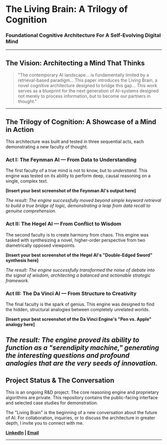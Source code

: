 # The Living Brain: A Trilogy of Cognition
### Foundational Cognitive Architecture For A Self-Evolving Digital Mind
---

## The Vision: Architecting a Mind That Thinks

> "The contemporary AI landscape... is fundamentally limited by a retrieval-based paradigm... This paper introduces the Living Brain, a novel cognitive architecture designed to bridge this gap... This work serves as a blueprint for the next generation of AI-systems designed not merely to process information, but to become our partners in thought."

---

## The Trilogy of Cognition: A Showcase of a Mind in Action

This architecture was built and tested in three sequential acts, each demonstrating a new faculty of thought.

### Act I: The Feynman AI — From Data to Understanding

The first faculty of a true mind is not to know, but to *understand*. This engine was tested on its ability to perform deep, causal reasoning on a single, complex text.

**[Insert your best screenshot of the Feynman AI's output here]**

*The result: The engine successfully moved beyond simple keyword retrieval to build a true bridge of logic, demonstrating a leap from data recall to genuine comprehension.*

### Act II: The Hegel AI — From Conflict to Wisdom

The second faculty is to create harmony from chaos. This engine was tasked with synthesizing a novel, higher-order perspective from two diametrically opposed viewpoints.

**[Insert your best screenshot of the Hegel AI's "Double-Edged Sword" synthesis here]**

*The result: The engine successfully transformed the noise of debate into the signal of wisdom, architecting a balanced and actionable strategic framework.*

### Act III: The Da Vinci AI — From Structure to Creativity

The final faculty is the spark of genius. This engine was designed to find the hidden, structural analogies between completely unrelated worlds.

**[Insert your best screenshot of the Da Vinci Engine's "Pen vs. Apple" analogy here]**

*The result: The engine proved its ability to function as a "serendipity machine," generating the interesting questions and profound analogies that are the very seeds of innovation.*
---

## Project Status & The Conversation

This is an ongoing R&D project. The core reasoning engine and proprietary algorithms are private. This repository contains the public-facing interface and selected case studies for demonstration.

The "Living Brain" is the beginning of a new conversation about the future of AI. For collaboration, inquiries, or to discuss the architecture in greater depth, I invite you to connect with me.

**[LinkedIn](https://www.linkedin.com/in/itsmesidd) | [Email](siddhartha1234sharma@gmail.com)**

---
